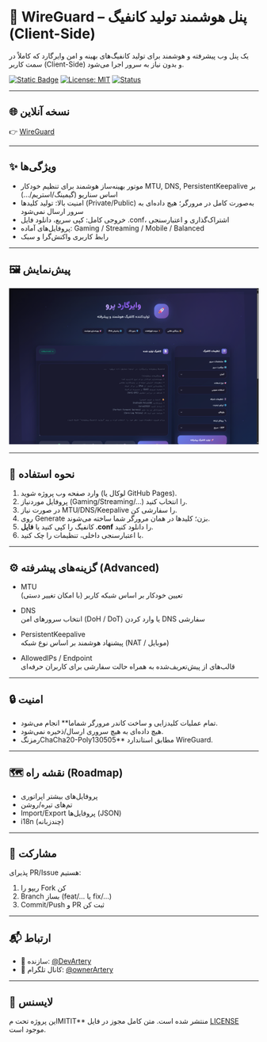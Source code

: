 # 🚀 WireGuard – پنل هوشمند تولید کانفیگ (Client-Side)

یک پنل وب پیشرفته و هوشمند برای تولید کانفیگ‌های بهینه و امن وایرگارد که کاملاً در سمت کاربر (Client-Side) و بدون نیاز به سرور اجرا می‌شود.

[![Static Badge](https://img.shields.io/badge/WireGuard-Client--Side-blue)]()
[![License: MIT](https://img.shields.io/badge/License-MIT-green.svg)](./LICENSE)
[![Status](https://img.shields.io/badge/Status-Active-success)]()

---

## 🌐 نسخه آنلاین
👉 [WireGuard](https://devartery.github.io/WireGuard/index.html)

---

## ✨ ویژگی‌ها
- موتور بهینه‌ساز هوشمند برای تنظیم خودکار MTU, DNS, PersistentKeepalive بر اساس سناریو (گیمینگ/استریم/…)
- امنیت بالا: تولید کلیدها (Private/Public) به‌صورت کامل در مرورگر؛ هیچ داده‌ای به سرور ارسال نمی‌شود
- خروجی کامل: کپی سریع، دانلود فایل .conf، اشتراک‌گذاری و اعتبارسنجی
- پروفایل‌های آماده: Gaming / Streaming / Mobile / Balanced
- رابط کاربری واکنش‌گرا و سبک

---

## 🖼 پیش‌نمایش
![WireGuard Screenshot](./images/preview.png)


---

## 📌 نحوه استفاده
1. وارد صفحه وب پروژه شوید (لوکال یا GitHub Pages).  
2. پروفایل موردنیاز (Gaming/Streaming/…) را انتخاب کنید.  
3. در صورت نیاز MTU/DNS/Keepalive را سفارشی کن.  
4. روی Generate بزن؛ کلیدها در همان مرورگر شما ساخته می‌شوند.  
5. کانفیگ را کپی کنید یا **فایل .conf** را دانلود کنید.  
6. با اعتبارسنجی داخلی، تنظیمات را چک کنید.

---

## ⚙️ گزینه‌های پیشرفته (Advanced)

- MTU  
  تعیین خودکار بر اساس شبکه کاربر (با امکان تغییر دستی)

- DNS  
  انتخاب سرورهای امن (DoH / DoT) یا وارد کردن DNS سفارشی

- PersistentKeepalive  
  پیشنهاد هوشمند بر اساس نوع شبکه (NAT / موبایل)

- AllowedIPs / Endpoint  
  قالب‌های از پیش‌تعریف‌شده به همراه حالت سفارشی برای کاربران حرفه‌ای

---

## 🔒 امنیت
- تمام عملیات کلیدزایی و ساخت کاندر مرورگر شماما** انجام می‌شود.  
- هیچ داده‌ای به هیچ سروری ارسال/ذخیره نمی‌شود.  
- رمزنگChaCha20-Poly130505** مطابق استاندارد WireGuard.

---

## 🗺 نقشه راه (Roadmap)
- پروفایل‌های بیشتر اپراتوری  
- تم‌های تیره/روشن  
- Import/Export پروفایل‌ها (JSON)  
- i18n (چندزبانه)

---

## 🤝 مشارکت
پذیرای PR/Issue هستیم:
1. ریپو را Fork کن
2. Branch بساز (feat/... یا fix/...)
3. Commit/Push و PR ثبت کن

---

## 📬 ارتباط
- 👤 سازنده: [@DevArtery](https://t.me/DevArtery)  
- 📢 کانال تلگرام: [@ownerArtery](https://t.me/ownerArtery)

---

## 📄 لایسنس
این پروژه تحت مMITIT** منتشر شده است. متن کامل مجوز در فایل [LICENSE](./LICENSE) موجود است.
